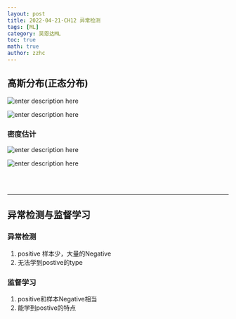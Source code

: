 ```yaml
---
layout: post
title: 2022-04-21-CH12 异常检测
tags: [ML]
category: 吴恩达ML
toc: true
math: true
author: zzhc
---
```



## 高斯分布(正态分布)

![enter description here](http://img.zzhc321.xyz/blog/1650626318521.png)

![enter description here](http://img.zzhc321.xyz/blog/1650626630247.png)


### 密度估计

![enter description here](http://img.zzhc321.xyz/blog/1650626838224.png)

![enter description here](http://img.zzhc321.xyz/blog/1650627129622.png)



<br>
<br>

***

## 异常检测与监督学习

### 异常检测

 1. positive 样本少，大量的Negative
 2. 无法学到postive的type



### 监督学习

 1. positive和样本Negative相当
 2. 能学到postive的特点
